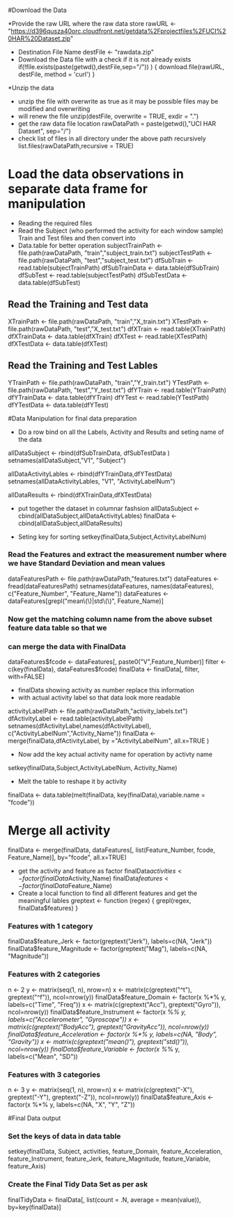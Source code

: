 #Download the Data

*Provide the raw URL where the raw data store
rawURL <- "https://d396qusza40orc.cloudfront.net/getdata%2Fprojectfiles%2FUCI%20HAR%20Dataset.zip"
* Destination File Name
destFile <- "rawdata.zip"
* Download the Data file with a check if it is not already exists
if(!file.exists(paste(getwd(),destFile,sep="/")) ) {
  download.file(rawURL, destFile, method = 'curl')
}

*Unzip the data

* unzip the file with overwrite as true as it may be possible files may be modified and overwriting 
* will renew the file 
unzip(destFile, overwrite = TRUE, exdir = ".")
* get the raw data file location
rawDataPath = paste(getwd(),"UCI HAR Dataset", sep="/")
* check list of files in all directory under the above path recursively 
list.files(rawDataPath,recursive = TRUE)

# Load the data observations in separate data frame for manipulation

* Reading the required files
* Read the Subject (who performed the activity for each window sample) Train and Test files and then convert into 
* Data.table for better operation
subjectTrainPath <- file.path(rawDataPath, "train","subject_train.txt")
subjectTestPath  <- file.path(rawDataPath, "test","subject_test.txt")
dfSubTrain <- read.table(subjectTrainPath)
dfSubTrainData <- data.table(dfSubTrain)
dfSubTest <- read.table(subjectTestPath)
dfSubTestData <- data.table(dfSubTest)


## Read the Training and Test data
XTrainPath <- file.path(rawDataPath, "train","X_train.txt")
XTestPath  <- file.path(rawDataPath, "test","X_test.txt")
dfXTrain <- read.table(XTrainPath)
dfXTrainData <- data.table(dfXTrain)
dfXTest <- read.table(XTestPath)
dfXTestData <- data.table(dfXTest)

## Read the Training and Test Lables
YTrainPath <- file.path(rawDataPath, "train","Y_train.txt")
YTestPath  <- file.path(rawDataPath, "test","Y_test.txt")
dfYTrain <- read.table(YTrainPath)
dfYTrainData <- data.table(dfYTrain)
dfYTest <- read.table(YTestPath)
dfYTestData <- data.table(dfYTest)

#Data Manipulation for final data preparation 

* Do a row bind on all the Labels, Activity and Results and seting name of the data

allDataSubject <- rbind(dfSubTrainData, dfSubTestData )
setnames(allDataSubject,"V1", "Subject")

allDataActivityLables <- rbind(dfYTrainData,dfYTestData)
setnames(allDataActivityLables, "V1", "ActivityLabelNum")

allDataResults <- rbind(dfXTrainData,dfXTestData)

* put together the dataset in columnar fashsion 
allDataSubject <- cbind(allDataSubject,allDataActivityLables)
finalData <- cbind(allDataSubject,allDataResults)

* Seting key for sorting
setkey(finalData,Subject,ActivityLabelNum)



### Read the Features and extract the measurement number where we have Standard Deviation and mean values
dataFeaturesPath <- file.path(rawDataPath,"features.txt")
dataFeatures <- fread(dataFeaturesPath)
setnames(dataFeatures, names(dataFeatures), c("Feature_Number", "Feature_Name"))
dataFeatures <- dataFeatures[grepl("mean\\(\\)|std\\(\\)", Feature_Name)]


### Now get the matching column name from the above subset feature data table so that we 
### can merge the data with FinalData
dataFeatures$fcode <- dataFeatures[, paste0("V",Feature_Number)]
filter <- c(key(finalData), dataFeatures$fcode)
finalData <- finalData[, filter, with=FALSE]

* finalData showing activity as number replace this information 
* with actual activity label so that data look more readable

activityLabelPath <- file.path(rawDataPath,"activity_labels.txt")
dfActivityLabel <- read.table(activityLabelPath)
setnames(dfActivityLabel,names(dfActivityLabel), c("ActivityLabelNum","Activity_Name"))
finalData <- merge(finalData,dfActivityLabel, by ="ActivityLabelNum", all.x=TRUE )

* Now add the key actual activity name for operation by activty name

setkey(finalData,Subject,ActivityLabelNum, Activity_Name)

* Melt the table to reshape it by activity 

finalData <- data.table(melt(finalData, key(finalData),variable.name = "fcode"))
# Merge all activity

finalData <- merge(finalData, dataFeatures[, list(Feature_Number, fcode, Feature_Name)], by="fcode", all.x=TRUE)

* get the activity and feature as factor
finalData$activities <- factor(finalData$Activity_Name)
finalData$features <- factor(finalData$Feature_Name)
* Create a local function to find all different features and get the meaningful lables
greptext <- function (regex) {
  grepl(regex, finalData$features)
}
### Features with 1 category
finalData$feature_Jerk <- factor(greptext("Jerk"), labels=c(NA, "Jerk"))
finalData$feature_Magnitude <- factor(greptext("Mag"), labels=c(NA, "Magnitude"))

### Features with 2 categories
n <- 2
y <- matrix(seq(1, n), nrow=n)
x <- matrix(c(greptext("^t"), greptext("^f")), ncol=nrow(y))
finalData$feature_Domain <- factor(x %*% y, labels=c("Time", "Freq"))
x <- matrix(c(greptext("Acc"), greptext("Gyro")), ncol=nrow(y))
finalData$feature_Instrument <- factor(x %*% y, labels=c("Accelerometer", "Gyroscope"))
x <- matrix(c(greptext("BodyAcc"), greptext("GravityAcc")), ncol=nrow(y))
finalData$feature_Acceleration <- factor(x %*% y, labels=c(NA, "Body", "Gravity"))
x <- matrix(c(greptext("mean()"), greptext("std()")), ncol=nrow(y))
finalData$feature_Variable <- factor(x %*% y, labels=c("Mean", "SD"))

### Features with 3 categories
n <- 3
y <- matrix(seq(1, n), nrow=n)
x <- matrix(c(greptext("-X"), greptext("-Y"), greptext("-Z")), ncol=nrow(y))
finalData$feature_Axis <- factor(x %*% y, labels=c(NA, "X", "Y", "Z"))

#Final Data output
### Set the keys of data in data table
setkey(finalData, Subject, activities, feature_Domain, feature_Acceleration, feature_Instrument, feature_Jerk, feature_Magnitude, feature_Variable, feature_Axis)
### Create the Final Tidy Data Set as per ask
finalTidyData <- finalData[, list(count = .N, average = mean(value)), by=key(finalData)]










